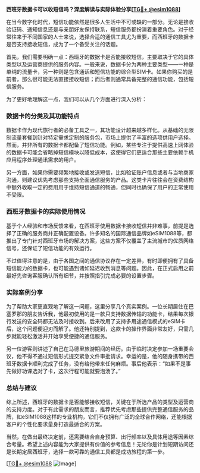 **西班牙数据卡可以收短信吗？深度解读与实际体验分享[[TG💪+ @esim1088](https://t.me/s/esim1088)]**

在当今数字化时代，短信功能依然是很多人生活中不可或缺的一部分。无论是接收验证码、通知信息还是与亲朋好友保持联系，短信服务都扮演着重要角色。对于经常往来于不同国家的人士来说，选择合适的通信工具尤为重要，而西班牙的数据卡是否支持接收短信，成为了一个备受关注的话题。

首先，我们需要明确一点：西班牙的数据卡是否能接收短信，主要取决于它的具体类型以及运营商提供的服务内容。一般来说，数据卡分为两种主要类型——一种是单纯的流量卡，另一种则是包含通话和短信功能的综合型SIM卡。如果你购买的是前者，那么很可能无法直接接收短信；而后者则通常具备完整的通信功能，包括短信服务。

为了更好地理解这一点，我们可以从几个方面进行深入分析：

### 数据卡的分类及其功能特点

数据卡作为现代旅行者的必备工具之一，其功能设计越来越多样化。从基础的无限制流量套餐到针对特定需求定制的服务包，市场上提供了丰富的选项供用户选择。然而，并非所有的数据卡都配备了短信功能。例如，某些专注于提供高速上网体验的数据卡可能会省略掉短信模块以降低成本，这使得它们更适合那些主要依赖手机应用程序处理通讯需求的用户。

另一方面，如果你需要频繁地接收或发送短信，比如验证账户信息或者与当地商家沟通，则建议优先考虑那些支持全面通信服务的产品。这类卡片往往会在资费结构中额外收取一定的费用用于维持短信通道的畅通，但同时也确保了用户的正常使用不受限。

### 西班牙数据卡的实际使用情况

基于个人经验和市场反馈来看，在西班牙使用数据卡接收短信并非难事，前提是选择了正确的服务商并正确配置设备。许多知名的国际通信品牌如eSIM1088等，都推出了专门针对西班牙市场的解决方案，这些方案不仅覆盖了主流城市的优质网络信号，还保证了短信功能的有效运行。

不过值得注意的是，由于各国之间的通信协议存在一定差异，有时即便拥有了具备短信能力的数据卡，也可能遇到诸如延迟收到消息等问题。因此，在正式启用之前最好先咨询客服确认所有细节，并按照指引完成必要的设置步骤。

### 实际案例分享

为了帮助大家更直观地了解这一问题，这里分享几个真实案例。一位长期居住在巴塞罗那的朋友告诉我，他最初使用的是一款只支持数据传输的功能卡，结果每次银行发送的安全码都无法及时接收到。后来改用了支持多用途通信模式的eSIM卡后，这个问题便迎刃而解了。他还特别提到，这款卡的操作界面非常友好，只需几步就能轻松激活并开始享受便捷的通信服务。

另一位游客则讲述了自己在马德里旅游期间的经历。由于临时决定参加一场重要会议，他不得不通过短信形式提交紧急文件审批请求。幸运的是，他的随身携带的西班牙数据卡顺利完成了任务，没有给他带来任何麻烦。事后他表示：“如果不是事先做好功课选对了卡，这次行程可能就要泡汤了。”

### 总结与建议

综上所述，西班牙的数据卡是否能够接收短信，关键在于所选产品的类型及运营商的支持力度。对于有此需求的朋友而言，推荐优先考虑那些提供完整通信服务的品牌，如eSIM1088这样的专业机构，它们不仅拥有广泛的全球合作网络，还能根据客户的个性化要求量身打造最适合的方案。

当然，在做出最终决定前，还需要结合自身预算、出行频率以及具体用途等因素综合考量。希望上述内容能为大家提供有价值的参考信息！无论你是计划短期访问还是长期定居西班牙，选择一款可靠的通信工具都是成功旅程的第一步。

[[TG💪+ @esim1088](https://t.me/s/esim1088) ![Image](https://i.postimg.cc/4NQfJmqS/Snipaste-2025-05-13-00-14-12.png)]